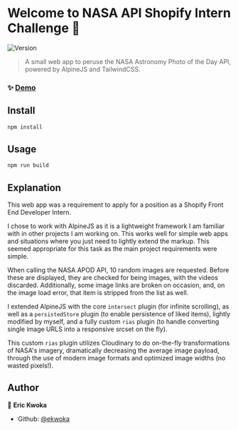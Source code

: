 # Welcome to NASA API Shopify Intern Challenge 👋
![Version](https://img.shields.io/badge/version-0.0.1-blue.svg?cacheSeconds=2592000)

> A small web app to peruse the NASA Astronomy Photo of the Day API, powered by AlpineJS and TailwindCSS.

### ✨ [Demo](https://kwoka-nasa.netlify.app/)

## Install

```sh
npm install
```

## Usage

```sh
npm run build
```

## Explanation

This web app was a requirement to apply for a position as a Shopify Front End Developer Intern.

I chose to work with AlpineJS as it is a lightweight framework I am familiar with in other projects I am working on. This works well for simple web apps and situations where you just need to lightly extend the markup. This seemed appropriate for this task as the main project requirements were simple.

When calling the NASA APOD API, 10 random images are requested. Before these are displayed, they are checked for being images, with the videos discarded. Additionally, some image links are broken on occasion, and, on the image load error, that item is stripped from the list as well.

I extended AlpineJS with the core `intersect` plugin (for infinite scrolling), as well as a `persistedStore` plugin (to enable persistence of liked items), lightly modified by myself, and a fully custom `rias` plugin (to handle converting single image URLS into a responsive srcset on the fly).

This custom `rias` plugin utilizes Cloudinary to do on-the-fly transformations of NASA's imagery, dramatically decreasing the average image payload, through the use of modern image formats and optimized image widths (no wasted pixels!).

## Author

👤 **Eric Kwoka**

* Github: [@ekwoka](https://github.com/ekwoka)